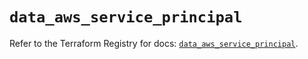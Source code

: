 # `data_aws_service_principal`

Refer to the Terraform Registry for docs: [`data_aws_service_principal`](https://registry.terraform.io/providers/hashicorp/aws/6.11.0/docs/data-sources/service_principal).
